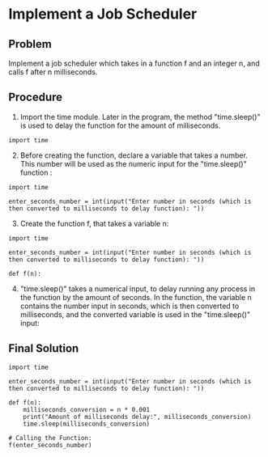 # Implement a Job Scheduler

## Problem
Implement a job scheduler which takes in a function f and an integer n, and calls f after n milliseconds.

## Procedure
1. Import the time module. Later in the program, the method "time.sleep()" is used to delay the function for the amount of milliseconds.
```
import time
```
2. Before creating the function, declare a variable that takes a number. This number will be used as the numeric input for the "time.sleep()" function :
```
import time

enter_seconds_number = int(input("Enter number in seconds (which is then converted to milliseconds to delay function): "))
```
3. Create the function f, that takes a variable n:
```
import time

enter_seconds_number = int(input("Enter number in seconds (which is then converted to milliseconds to delay function): "))

def f(n):
```
4. "time.sleep()" takes a numerical input, to delay running any process in the function by the amount of seconds. In the function, the variable n contains the number input in seconds, which is then converted to milliseconds, and the converted variable is used in the "time.sleep()" input:
## Final Solution
```
import time

enter_seconds_number = int(input("Enter number in seconds (which is then converted to milliseconds to delay function): "))

def f(n):
    milliseconds_conversion = n * 0.001
    print("Amount of milliseconds delay:", milliseconds_conversion)
    time.sleep(milliseconds_conversion)

# Calling the Function:
f(enter_seconds_number)
```
